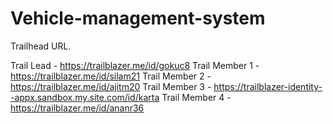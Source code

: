 # Vehicle-management-system

Trailhead URL.

Trail Lead - https://trailblazer.me/id/gokuc8
Trail Member 1 - https://trailblazer.me/id/silam21
Trail Member 2 - https://trailblazer.me/id/ajitm20
Trail Member 3 - https://trailblazer-identity--appx.sandbox.my.site.com/id/karta 
Trail Member 4 - https://trailblazer.me/id/ananr36
